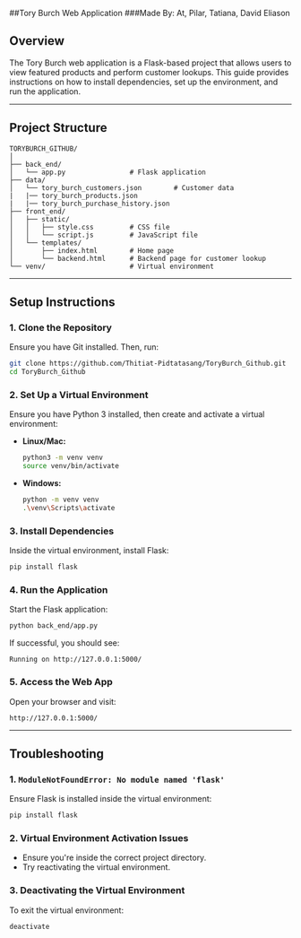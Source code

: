 ##Tory Burch Web Application
###Made By: At, Pilar, Tatiana, David Eliason

## **Overview**  
The Tory Burch web application is a Flask-based project that allows users to view featured products and perform customer lookups. This guide provides instructions on how to install dependencies, set up the environment, and run the application.

---

## **Project Structure**  

```
TORYBURCH_GITHUB/
│
├── back_end/
│   └── app.py                # Flask application
├── data/
│   └── tory_burch_customers.json        # Customer data
|   |── tory_burch_products.json    
|   |── tory_burch_purchase_history.json    
├── front_end/
│   ├── static/
│   │   ├── style.css         # CSS file
│   │   └── script.js         # JavaScript file
│   └── templates/
│       ├── index.html        # Home page
│       └── backend.html      # Backend page for customer lookup
└── venv/                     # Virtual environment 
```

---

## **Setup Instructions**  

### **1. Clone the Repository**  
Ensure you have Git installed. Then, run:  

```bash
git clone https://github.com/Thitiat-Pidtatasang/ToryBurch_Github.git
cd ToryBurch_Github
```

### **2. Set Up a Virtual Environment**  

Ensure you have Python 3 installed, then create and activate a virtual environment:  

- **Linux/Mac:**  
  ```bash
  python3 -m venv venv
  source venv/bin/activate
  ```
- **Windows:**  
  ```bash
  python -m venv venv
  .\venv\Scripts\activate
  ```

### **3. Install Dependencies**  

Inside the virtual environment, install Flask:  

```bash
pip install flask
```

### **4. Run the Application**  

Start the Flask application:  

```bash
python back_end/app.py
```

If successful, you should see:  

```
Running on http://127.0.0.1:5000/
```

### **5. Access the Web App**  

Open your browser and visit:  

```
http://127.0.0.1:5000/
```

---

## **Troubleshooting**  

### **1. `ModuleNotFoundError: No module named 'flask'`**  
Ensure Flask is installed inside the virtual environment:  

```bash
pip install flask
```

### **2. Virtual Environment Activation Issues**  
- Ensure you're inside the correct project directory.  
- Try reactivating the virtual environment.  

### **3. Deactivating the Virtual Environment**  
To exit the virtual environment:  

```bash
deactivate
```


